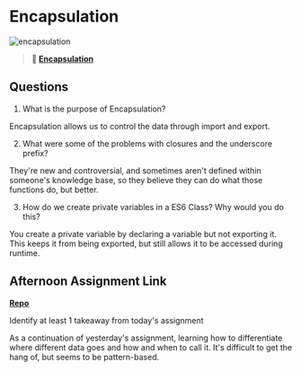 # Encapsulation

![encapsulation](https://bcw.blob.core.windows.net/public/img/journals/5838157482080222)

> **📖 [Encapsulation](https://codeworksacademy.com/fs-student-guide/resources/wk3/02-Encapsulation)**

## Questions

1. What is the purpose of Encapsulation?

  Encapsulation allows us to control the data through import and export.

2. What were some of the problems with closures and the underscore prefix?

  They're new and controversial, and sometimes aren't defined within someone's knowledge base, so they believe they can do what those functions do, but better.

3. How do we create private variables in a ES6 Class? Why would you do this?

  You create a private variable by declaring a variable but not exporting it. This keeps it from being exported, but still allows it to be accessed during runtime.

## Afternoon Assignment Link

**[Repo](https://github.com/LizMadsen/<ASSIGNMENT_REPO>)**

Identify at least 1 takeaway from today's assignment

  As a continuation of yesterday's assignment, learning how to differentiate where different data goes and how and when to call it. It's difficult to get the hang of, but seems to be pattern-based.